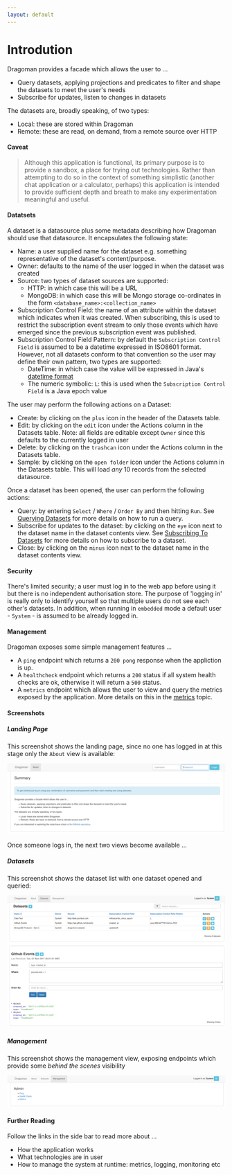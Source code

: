 ```yaml
---
layout: default
---
```


Introdution
======

Dragoman provides a facade which allows the user to ...
        
* Query datasets, applying projections and predicates to filter and shape the datasets to meet the user's needs
* Subscribe for updates, listen to changes in datasets

The datasets are, broadly speaking, of two types:

* Local: these are stored within Dragoman
* Remote: these are read, on demand, from a remote source over HTTP 

#### Caveat

> Although this application is functional, its primary purpose is to provide a sandbox, a place for trying out technologies. Rather than attempting to do so in the context of something simplistic (another chat application or a calculator, perhaps) this application is intended to provide sufficient depth and breath to make any experimentation meaningful and useful. 

#### Datatsets

A dataset is a datasource plus some metadata describing how Dragoman should use that datasource. It encapsulates the following state:

* Name: a user supplied name for the dataset e.g. something representative of the dataset's content/purpose.
* Owner: defaults to the name of the user logged in when the dataset was created
* Source: two types of dataset sources are supported:
  * HTTP: in which case this will be a URL
  * MongoDB: in which case this will be Mongo storage co-ordinates in the form `<database_name>:<collection_name>` 
* Subscription Control Field: the name of an attribute within the dataset which indicates when it was created. When subscribing, this is used to restrict the subscription event stream to only those events which have emerged since the previous subscription event was published.
* Subscription Control Field Pattern: by default the `Subscription Control Field` is assumed to be a datetime expressed in ISO8601 format. However, not all datasets conform to that convention so the user may define their own pattern, two types are supported:
  * DateTime: in which case the value will be expressed in Java's [datetime format](https://docs.oracle.com/javase/8/docs/api/java/time/format/DateTimeFormatter.html)
  * The numeric symbolic: `L`: this is used when the `Subscription Control Field` is a Java epoch value 

The user may perform the following actions on a Dataset:

* Create: by clicking on the `plus` icon in the header of the Datasets table.
* Edit: by clicking on the `edit` icon under the Actions column in the Datasets table. Note: all fields are editable except `Owner` since this defaults to the currently logged in user
* Delete: by clicking on the `trashcan` icon under the Actions column in the Datasets table.
* Sample: by clicking on the `open folder` icon under the Actions column in the Datasets table. This will load _any_ 10 records from the selected datasource.

Once a dataset has been opened, the user can perform the following actions:

* Query: by entering `Select` / `Where` / `Order By` and then hitting `Run`. See [Querying Datasets](querying.md) for more details on how to run a query. 
* Subscribe for updates to the dataset: by clicking on the `eye` icon next to the dataset name in the dataset contents view. See [Subscribing To Datasets](subscribing.md) for more details on how to subscribe to a dataset.
* Close: by clicking on the `minus` icon next to the dataset name in the dataset contents view.

#### Security

There's limited security; a user must log in to the web app before using it but there is no independent authorisation store. The purpose of 'logging in' is really only to identify yourself so that multiple users do not see each other's datasets. In addition, when running in `embedded` mode a default user - `System` - is assumed to be already logged in. 

#### Management

Dragoman exposes some simple management features ...

* A `ping` endpoint which returns a `200 pong` response when the appliction is up.
* A `healthcheck` endpoint which returns a `200` status if all system health checks are ok, otherwise it will return a `500` status.
* A `metrics` endpoint which allows the user to view and query the metrics exposed by the application. More details on this in the [metrics](metrics.md) topic.

#### Screenshots

##### Landing Page

This screenshot shows the landing page, since no one has logged in at this stage only the `About` view is available:

<img src="assets/images/dragoman-about.png" alt="Dragoman About"/>

Once someone logs in, the next two views become available ...

##### Datasets

This screenshot shows the dataset list with one dataset opened and queried:
 
<img src="assets/images/dragoman-dataset.png" alt="Dragoman Dataset"/> 

##### Management

This screenshot shows the management view, exposing endpoints which provide some _behind the scenes_ visibility 
 
<img src="assets/images/dragoman-management.png" alt="Dragoman Management"/>

#### Further Reading

Follow the links in the side bar to read more about ...

* How the application works
* What technologies are in user
* How to manage the system at runtime: metrics, logging, monitoring etc

